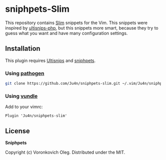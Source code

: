 # sniphpets-Slim

This repository contains [Slim](https://www.slimframework.com) snippets for the Vim. This snippets were inspired by [ultisnips-php](https://github.com/algotech/ultisnips-php), but this snippets more smart, because they try to guess what you want and have many configuration settings.

## Installation

This plugin requires [Ultisnips](https://github.com/SirVer/ultisnips) and [sniphpets](https://github.com/sniphpets/sniphpets).

### Using [pathogen](https://github.com/tpope/vim-pathogen)

```sh
git clone https://github.com/Ju4n/sniphpets-slim.git ~/.vim/Ju4n/sniphpets-slim
```````

### Using [vundle](https://github.com/gmarik/vundle)

Add to your vimrc:

```vim
Plugin 'Ju4n/sniphpets-slim'
```````

## License

**Sniphpets**

Copyright (c) Voronkovich Oleg. Distributed under the MIT.

